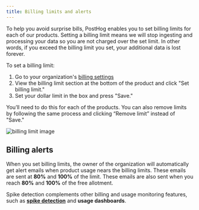 ```yaml
---
title: Billing limits and alerts
---
```


To help you avoid surprise bills, PostHog enables you to set billing limits for each of our products. Setting a billing limit means we will stop ingesting and processing your data so you are not charged over the set limit. In other words, if you exceed the billing limit you set, your additional data is lost forever.

To set a billing limit:

1. Go to your organization's [billing settings](https://app.posthog.com/organization/billing)
2. View the billing limit section at the bottom of the product and click "Set billing limit."
3. Set your dollar limit in the box and press "Save."

You’ll need to do this for each of the products. You can also remove limits by following the same process and clicking “Remove limit” instead of "Save."

![billing limit image](https://res.cloudinary.com/dmukukwp6/image/upload/2024_07_12_at_09_47_11_2x_47fdd2e176.png)

## Billing alerts

When you set billing limits, the owner of the organization will automatically get alert emails when product usage nears the billing limits. These emails are sent at **80%** and **100%** of the limit. These emails are also sent when you reach **80%** and **100%** of the free allotment.

Spike detection complements other billing and usage monitoring features, such as **[spike detection](/docs/billing/spike-detection)** and **usage dashboards**.